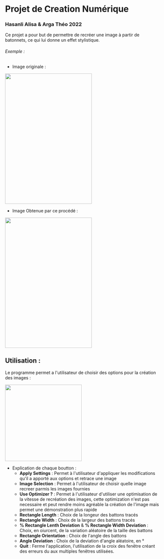 # Projet de Creation Numérique
### Hasanli Alisa & Arga Théo 2022

Ce projet a pour but de permettre de recréer une image à partir de batonnets, ce qui lui donne un effet stylistique.

###### Exemple :
- Image originale : 
<img src="https://user-images.githubusercontent.com/9201566/164674348-3ecef786-4570-422b-bc44-65d84dd36f2e.jpg" width="283" height="426" />

- Image Obtenue par ce procédé :
 <img src="https://user-images.githubusercontent.com/9201566/164675441-68cde482-fa74-4628-8a15-c158cae428a2.png" width="283" height="426" />

## Utilisation :
 Le programme permet a l'utilisateur de choisir des options pour la création des images :
 
 <img src="https://user-images.githubusercontent.com/9201566/164676947-ba5b1194-2f37-4263-b314-e95f8ecd5116.png" width="250" height="250" />

- Explication de chaque boutton :
  - **Apply Settings** : Permet à l'utilisateur d'appliquer les modifications qu'il a apporté aux options et retrace une image
  - **Image Selection** : Permet à l'utilisateur de choisir quelle image recreer parmis les images fournies 
  - **Use Optimizer ?** : Permet à l'utilisateur d'utiliser une optimisation de la vitesse de recréation des images, cette optimization n'est pas necessaire et peut rendre moins agréable la création de l'image mais permet une démonstration plus rapide
  - **Rectangle Length** : Choix de la longeur des battons tracés
  -  **Rectangle Width** : Choix de la largeur des battons tracés
  -  **% Rectangle Lenth Deviation** & **% Rectangle Width Deviation** : Choix, en oiurcent, de la variation aléatoire de la taille des battons
  -  **Rectangle Orientation** : Choix de l'angle des battons
  -  **Angle Deviation** : Choix de la deviation d'angle aléatoire, en °
  - **Quit** : Ferme l'application, l'utilisation de la croix des fenêtre créant des erreurs du aux multiples fenêtres utilisées.
